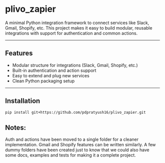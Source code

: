 # plivo_zapier

A minimal Python integration framework to connect services like Slack, Gmail, Shopify, etc. This project makes it easy to build modular, reusable integrations with support for authentication and common actions.

---

## Features

- Modular structure for integrations (Slack, Gmail, Shopify, etc.)
- Built-in authentication and action support
- Easy to extend and plug new services
- Clean Python packaging setup

---

## Installation

```bash
pip install git+https://github.com/pdpratyush16/plivo_zapier.git
```

## Notes:

Auth and actions have been moved to a single folder for a cleaner implementation. Gmail and Shopify features can be written similarly. A few dummy folders have been created just to know that we could also have some docs, examples and tests for making it a complete project.